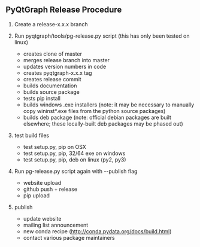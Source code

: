PyQtGraph Release Procedure
---------------------------

1. Create a release-x.x.x branch

2. Run pyqtgraph/tools/pg-release.py script (this has only been tested on linux)
    - creates clone of master
    - merges release branch into master
    - updates version numbers in code
    - creates pyqtgraph-x.x.x tag
    - creates release commit
    - builds documentation
    - builds source package
    - tests pip install
    - builds windows .exe installers (note: it may be necessary to manually
      copy wininst*.exe files from the python source packages)
    - builds deb package (note: official debian packages are built elsewhere;
      these locally-built deb packages may be phased out)

3. test build files
    - test setup.py, pip on OSX
    - test setup.py, pip, 32/64 exe on windows
    - test setup.py, pip, deb on linux (py2, py3)
    
4. Run pg-release.py script again with --publish flag
    - website upload
    - github push + release
    - pip upload

5. publish
    - update website
    - mailing list announcement
    - new conda recipe  (http://conda.pydata.org/docs/build.html)
    - contact various package maintainers
